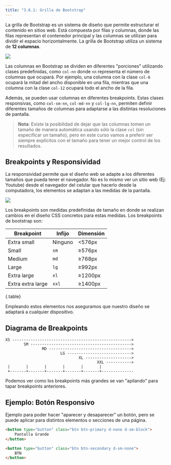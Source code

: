 ```yaml
---
title: "3.6.1: Grilla de Bootstrap"
---
```


La grilla de Bootstrap es un sistema de diseño que permite estructurar el contenido en sitios web. Está compuesta por filas y columnas, donde las filas representan el contenedor principal y las columnas se utilizan para dividir el espacio horizontalmente. La grilla de Bootstrap utiliza un sistema de **12 columnas**.

![](/img/12-grid.png)

Las columnas en Bootstrap se dividen en diferentes "porciones" utilizando clases predefinidas, como `col-nn` donde `nn` representa el número de columnas que ocupará. Por ejemplo, una columna con la clase `col-6` ocupará la mitad del ancho disponible en una fila, mientras que una columna con la clase `col-12` ocupará todo el ancho de la fila.

Además, se pueden usar columnas en diferentes breakpoints. Estas clases responsivas, como `col-sm-nn`, `col-md-nn` y `col-lg-nn`, permiten definir diferentes tamaños de columnas para adaptarse a las distintas resoluciones de pantalla.

> **Nota**: Existe la posibilidad de dejar que las columnas tomen un tamaño de manera automática usando sólo la clase `col` (sin especificar un tamaño), pero en este curso vamos a preferir ser siempre explícitos con el tamaño para tener un mejor control de los resultados.

## Breakpoints y Responsividad

La responsividad permite que el diseño web se adapte a los diferentes tamaños que pueda tener el navegador. No es lo mismo ver un sitio web (Ej: Youtube) desde el navegador del celular que hacerlo desde la computadora, los elementos se adaptan a las medidas de la pantalla.

![](/img/responsive-clipart.gif)

Los breakpoints son medidas predefinidas de tamaño en donde se realizan cambios en el diseño CSS concretos para estas medidas. Los breakpoints de bootstrap son:

| Breakpoint | Infijo | Dimensión |
|---|---|---|
Extra small | Ninguno | <576px
Small | `sm` | ≥576px
Medium | `md` | ≥768px
Large | `lg` | ≥992px
Extra large | `xl` | ≥1200px
Extra extra large | `xxl` | ≥1400px
{.table}

Empleando estos elementos nos aseguramos que nuestro diseño se adaptará a cualquier dispositivo.

## Diagrama de Breakpoints

```goat
XS ---------------------------------------------------->
        SM -------------------------------------------->
                MD ------------------------------------>
                        LG ---------------------------->
                                XL -------------------->
                                        XXL ----------->
 |       |       |       |       |       |
 +-------+-------+-------+-------+-------+--------------
```

Podemos ver como los breakpoints más grandes se van "apilando" para tapar breakpoints anteriores.

## Ejemplo: Botón Responsivo

Ejemplo para poder hacer "aparecer y desaparecer" un botón, pero se puede aplicar para distintos elementos o secciones de una página.

```html
<button type="button" class="btn btn-primary d-none d-sm-block">
    Pantalla Grande
</button>

<button type="button" class="btn btn-secondary d-sm-none">
    BTN
</button>
```